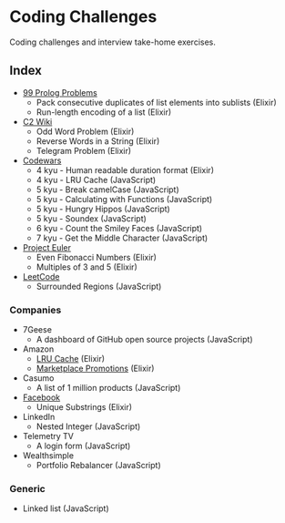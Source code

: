 # Coding Challenges

Coding challenges and interview take-home exercises.

## Index

- [99 Prolog Problems](https://sites.google.com/site/prologsite/prolog-problems)
  - Pack consecutive duplicates of list elements into sublists (Elixir)
  - Run-length encoding of a list (Elixir)
- [C2 Wiki](http://c2.com/cgi/wiki?ProgrammingChallengesForInterview)
  - Odd Word Problem (Elixir)
  - Reverse Words in a String (Elixir)
  - Telegram Problem (Elixir)
- [Codewars](https://www.codewars.com)
  - 4 kyu - Human readable duration format (Elixir)
  - 4 kyu - LRU Cache (JavaScript)
  - 5 kyu - Break camelCase (JavaScript)
  - 5 kyu - Calculating with Functions (JavaScript)
  - 5 kyu - Hungry Hippos (JavaScript)
  - 5 kyu - Soundex (JavaScript)
  - 6 kyu - Count the Smiley Faces (JavaScript)
  - 7 kyu - Get the Middle Character (JavaScript)
- [Project Euler](http://projecteuler.net/problems)
  - Even Fibonacci Numbers (Elixir)
  - Multiples of 3 and 5 (Elixir)
- [LeetCode](https://leetcode.com/problems)
  - Surrounded Regions (JavaScript)

### Companies

- 7Geese
  - A dashboard of GitHub open source projects (JavaScript)
- Amazon
  - [LRU Cache](http://www.careercup.com/question?id=24510663) (Elixir)
  - [Marketplace Promotions](https://github.com/tdantas/it-interviews/tree/master/basket_checkout) (Elixir)
- Casumo
  - A list of 1 million products (JavaScript)
- [Facebook](https://github.com/alonsovidales/facebook-programming-challenges)
  - Unique Substrings (Elixir)
- LinkedIn
  - Nested Integer (JavaScript)
- Telemetry TV
  - A login form (JavaScript)
- Wealthsimple
  - Portfolio Rebalancer (JavaScript)

### Generic

- Linked list (JavaScript)
